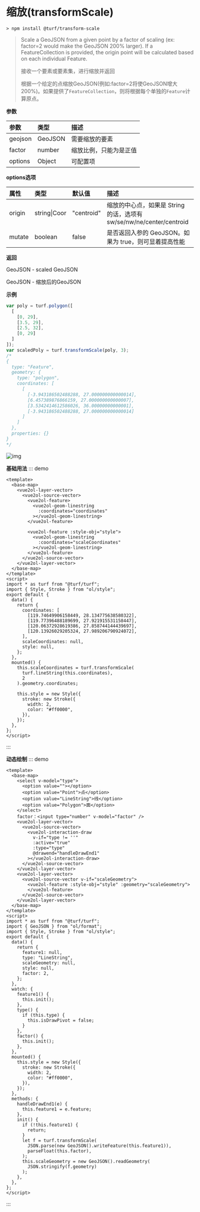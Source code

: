 

# 缩放(transformScale)

```
> npm install @turf/transform-scale
```

> Scale a GeoJSON from a given point by a factor of scaling (ex: factor=2 would make the GeoJSON 200% larger). If a FeatureCollection is provided, the origin point will be calculated based on each individual Feature.
>
> 接收一个要素或要素集，进行缩放并返回
>
> 根据一个给定的点缩放GeoJSON(例如:factor=2将使GeoJSON增大200%)。如果提供了`FeatureCollection`，则将根据每个单独的`Feature`计算原点。

**参数**

| 参数    | 类型    | 描述                   |
| :------ | :------ | :--------------------- |
| geojson | GeoJSON | 需要缩放的要素         |
| factor  | number  | 缩放比例，只能为是正值 |
| options | Object  | 可配置项               |

**options选项**

| 属性   | 类型         | 默认值     | 描述                                                         |
| :----- | :----------- | :--------- | :----------------------------------------------------------- |
| origin | string\|Coor | "centroid" | 缩放的中心点，如果是 String 的话，选项有 sw/se/nw/ne/center/centroid |
| mutate | boolean      | false      | 是否返回入参的 GeoJSON。如果为 true，则可显着提高性能        |

**返回**

GeoJSON - scaled GeoJSON

GeoJSON - 缩放后的GeoJSON

**示例**

```js
var poly = turf.polygon([
  [
    [0, 29],
    [3.5, 29],
    [2.5, 32],
    [0, 29]
  ]
]);
var scaledPoly = turf.transformScale(poly, 3);
/*
{
  type: "Feature",
  geometry: {
    type: "polygon",
    coordinates: [
      [
        [-3.943186502488288, 27.000000000000014],
        [6.457389876866159, 27.000000000000007],
        [3.5342414612586026, 36.00000000000001],
        [-3.943186502488288, 27.000000000000014]
      ]
    ]
  },
  properties: {}
}
*/
```

![img](https://pzy-images.oss-cn-hangzhou.aliyuncs.com/img/transformScale.3ae75920.webp)


**基础用法**
::: demo

```vue
<template>
  <base-map>
    <vue2ol-layer-vector>
      <vue2ol-source-vector>
        <vue2ol-feature>
          <vue2ol-geom-linestring
            :coordinates="coordinates"
          ></vue2ol-geom-linestring>
        </vue2ol-feature>

        <vue2ol-feature :style-obj="style">
          <vue2ol-geom-linestring
            :coordinates="scaleCoordinates"
          ></vue2ol-geom-linestring>
        </vue2ol-feature>
      </vue2ol-source-vector>
    </vue2ol-layer-vector>
  </base-map>
</template>
<script>
import * as turf from "@turf/turf";
import { Style, Stroke } from "ol/style";
export default {
  data() {
    return {
      coordinates: [
        [119.74649906158449, 28.134775638580322],
        [119.77396488189699, 27.921915531158447],
        [120.06372928619386, 27.858744144439697],
        [120.13926029205324, 27.989206790924072],
      ],
      scaleCoordinates: null,
      style: null,
    };
  },
  mounted() {
    this.scaleCoordinates = turf.transformScale(
      turf.lineString(this.coordinates),
      2
    ).geometry.coordinates;

    this.style = new Style({
      stroke: new Stroke({
        width: 2,
        color: "#ff0000",
      }),
    });
  },
};
</script>
```

:::

**动态绘制**
::: demo

```vue
<template>
  <base-map>
    <select v-model="type">
      <option value=""></option>
      <option value="Point">点</option>
      <option value="LineString">线</option>
      <option value="Polygon">面</option>
    </select>
    factor：<input type="number" v-model="factor" />
    <vue2ol-layer-vector>
      <vue2ol-source-vector>
        <vue2ol-interaction-draw
          v-if="type != ''"
          :active="true"
          :type="type"
          @drawend="handleDrawEnd1"
        ></vue2ol-interaction-draw>
      </vue2ol-source-vector>
    </vue2ol-layer-vector>
    <vue2ol-layer-vector>
      <vue2ol-source-vector v-if="scaleGeometry">
        <vue2ol-feature :style-obj="style" :geometry="scaleGeometry">
        </vue2ol-feature>
      </vue2ol-source-vector>
    </vue2ol-layer-vector>
  </base-map>
</template>
<script>
import * as turf from "@turf/turf";
import { GeoJSON } from "ol/format";
import { Style, Stroke } from "ol/style";
export default {
  data() {
    return {
      feature1: null,
      type: "LineString",
      scaleGeometry: null,
      style: null,
      factor: 2,
    };
  },
  watch: {
    feature1() {
      this.init();
    },
    type() {
      if (this.type) {
        this.isDrawPivot = false;
      }
    },
    factor() {
      this.init();
    },
  },
  mounted() {
    this.style = new Style({
      stroke: new Stroke({
        width: 2,
        color: "#ff0000",
      }),
    });
  },
  methods: {
    handleDrawEnd1(e) {
      this.feature1 = e.feature;
    },
    init() {
      if (!this.feature1) {
        return;
      }
      let f = turf.transformScale(
        JSON.parse(new GeoJSON().writeFeature(this.feature1)),
        parseFloat(this.factor),
      );
      this.scaleGeometry = new GeoJSON().readGeometry(
        JSON.stringify(f.geometry)
      );
    },
  },
};
</script>
```

:::
